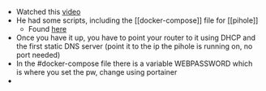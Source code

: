 - Watched this [video](https://www.youtube.com/watch?v=gAPZ-KI4JIc)
- He had some scripts, including the [[docker-compose]] file for [[pihole]]
	- Found [here](https://github.com/bigbeartechworld/big-bear-video-assets/blob/main/how-to-install-pihole-on-portainer/docker-compose-pihole.yml)
- Once you have it up, you have to point your router to it using DHCP and the first static DNS server (point it to the ip the pihole is running on, no port needed)
- In the #docker-compose file there is a variable WEBPASSWORD which is where you set the pw, change using portainer
- 
